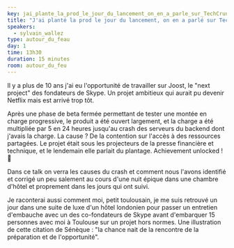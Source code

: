 ```yaml
---
key: jai_plante_la_prod_le_jour_du_lancement_on_en_a_parle_sur_TechCrunch_et_dans_le_Financial_Times
title: "J'ai planté la prod le jour du lancement, on en a parlé sur TechCrunch et dans le Financial Times"
speakers:
  - sylvain_wallez
type: autour_du_feau
day: 1
time: 13h30
duration: 15 minutes
room: autour_du_feu
---
```


Il y a plus de 10 ans j'ai eu l'opportunité de travailler sur Joost, le "next project" des fondateurs de Skype. Un projet ambitieux qui aurait pu devenir Netflix mais est arrivé trop tôt.

Après une phase de beta fermée permettant de tester une montée en charge progressive, le produit a été ouvert largement, et la charge a été multipliée par 5 en 24 heures jusqu'au crash des serveurs du backend dont j'avais la charge. La cause ? De la contention sur l'accès à des ressources partagées. Le projet était sous les projecteurs de la presse financière et technique, et le lendemain elle parlait du plantage. Achievement unlocked ! 🎉

Dans ce talk on verra les causes du crash et comment nous l'avons identifié et corrigé un peu salement au cours d'une nuit épique dans une chambre d'hôtel et proprement dans les jours qui ont suivi.

Je raconterai aussi comment moi, petit toulousain, je me suis retrouvé un jour dans une suite de luxe d'un hôtel londonien pour passer un entretien d'embauche avec un des co-fondateurs de Skype avant d'embarquer 15 personnes avec moi à Toulouse sur un projet hors normes. Une illustration de cette citation de Sénèque : "la chance nait de la rencontre de la préparation et de l'opportunité".